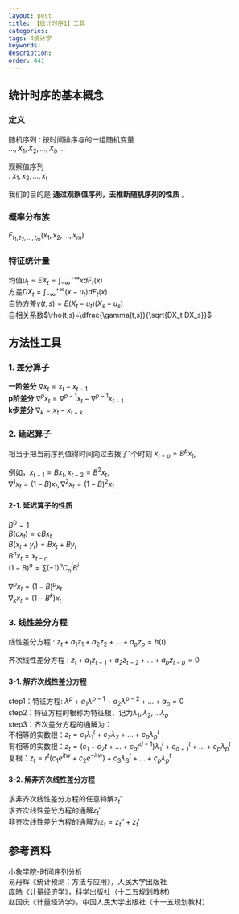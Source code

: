 ```yaml
---
layout: post
title: 【统计时序1】工具
categories:
tags: 4统计学
keywords:
description:
order: 441
---
```


## 统计时序的基本概念
### 定义
随机序列
:  按时间排序与的一组随机变量  
$..., X_1, X_2, ..., X_t,...$  


观察值序列  
: $x_1, x_2, ..., x_t$  


我们的目的是 **通过观察值序列，去推断随机序列的性质** 。  
### 概率分布族
$F_{t_1,t_2,...,t_m}(x_1,x_2,...,x_m)$

### 特征统计量
均值$u_t=EX_t=\int_{-\infty}^{+\infty}xdF_t(x)$  
方差$DX_t=\int_{-\infty}^{+\infty}(x-u_t)dF_t(x)$  
自协方差$\gamma(t,s)=E(X_t-u_t)(X_s-u_s)$  
自相关系数$\rho(t,s)=\dfrac{\gamma(t,s)}{\sqrt{DX_t DX_s}}$  


## 方法性工具
### 1. 差分算子
**一阶差分** $\nabla x_t=x_t-x_{t-1}$  
**p阶差分** $\nabla^p x_t=\nabla^{p-1} x_t-\nabla^{p-1} x_{t-1}$  
**k步差分** $\nabla_k=x_t-x_{t-k}$  
### 2. 延迟算子
相当于把当前序列值得时间向过去拨了1个时刻
$x_{t-p}=B^p x_t$,  


例如，$x_{t-1}=Bx_t,x_{t-2}=B^2x_t,$  
$\nabla^1 x_t=(1-B)x_t,\nabla^2x_t=(1-B)^2 x_t$  

#### 2-1. 延迟算子的性质
$B^0=1$  
$B(cx_t)=cBx_t$  
$B(x_t+y_t)=Bx_t+By_t$  
$B^n x_t=x_{t-n}$  
$(1-B)^n=\sum(-1)^n C_n^iB^i$  


$\nabla^p x_t=(1-B)^px_t$  
$\nabla_k x_t=(1-B^k)x_t$  
### 3. 线性差分方程
线性差分方程
: $z_t+a_1z_1+a_2z_2+...+a_pz_p=h(t)$  

齐次线性差分方程
: $z_t+a_1z_{t-1}+a_2z_{t-2}+...+a_pz_{t-p}=0$  


#### 3-1. 解齐次线性差分方程
step1：特征方程: $\lambda^p+a_1\lambda^{p-1}+a_2\lambda^{p-2}+...+a_p=0$  
step2：特征方程的根称为特征根，记为$\lambda_1,\lambda_2,...\lambda_p$  
step3：齐次差分方程的通解为：  
不相等的实数根：$z_t=c_1\lambda_1^t+c_2\lambda_2+...+c_p\lambda_p^t$  
有相等的实数根：$z_t=(c_1+c_2t+...+c_dt^{d-1})\lambda_1^t+c_{d+1}^t+...+c_p\lambda_p^t$  
复根：$z_t=r^t(c_1e^{itw}+c_2e^{-itw})+c_3\lambda_3^t+...+c_p\lambda_p^t$  
#### 3-2. 解非齐次线性差分方程
求非齐次线性差分方程的任意特解$z_t''$  
求齐次线性差分方程的通解$z_t'$  
非齐次线性差分方程的通解为$z_t=z_t''+z_t'$  



## 参考资料
[小象学院-时间序列分析](http://www.chinahadoop.cn/course/953)  
易丹辉《统计预测：方法与应用》，人民大学出版社  
庞皓《计量经济学》，科学出版社（十二五规划教材）  
赵国庆《计量经济学》，中国人民大学出版社（十一五规划教材）  
